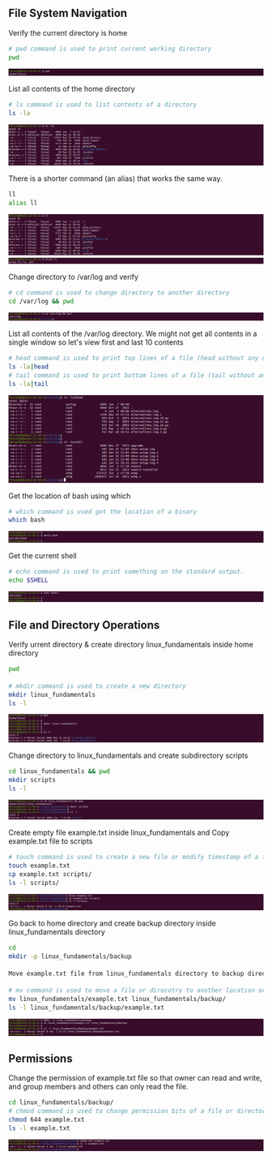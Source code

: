 ## File System Navigation

Verify the current directory is home

```bash
# pwd command is used to print current working directory
pwd
```
![img1](assignment02_images/A2S1.png)

List all contents of the home directory

```bash
# ls command is used to list contents of a directory
ls -la
```
![img1](assignment02_images/A2S2.png)

There is a shorter command (an alias) that works the same way. 

```bash
ll
alias ll
```
![img1](assignment02_images/A2S3.png)
![img1](assignment02_images/A2S5.png)

Change directory to /var/log and verify

```bash
# cd command is used to change directory to another directory
cd /var/log && pwd
```
![img1](assignment02_images/A2S6.png)

List all contents of the /var/log directory.
We might not get all contents in a single window so let's view first and last 10 contents

```bash
# head command is used to print top lines of a file (head without any options prints first 10 lines)
ls -la|head
# tail command is used to print bottom lines of a file (tail without any options prints last 10 lines)
ls -la|tail
```
![img1](assignment02_images/A2S7.png)

Get the location of bash using which

```bash
# which command is used get the location of a binary
which bash
```
![img1](assignment02_images/A2S8.png)

Get the current shell

```bash
# echo command is used to print something on the standard output.
echo $SHELL
```
![img1](assignment02_images/A2S9.png)

## File and Directory Operations

Verify urrent directory & create directory linux_fundamentals inside home directory

```bash
pwd

# mkdir command is used to create a new directory
mkdir linux_fundamentals
ls -l
```
![img1](assignment02_images/A2S10.png)

Change directory to linux_fundamentals and create subdirectory scripts

```bash
cd linux_fundamentals && pwd
mkdir scripts
ls -l
```
![img1](assignment02_images/A2S11.png)

Create empty file example.txt inside linux_fundamentals and Copy example.txt file to scripts 

```bash
# touch command is used to create a new file or modify timestamp of a file
touch example.txt
cp example.txt scripts/
ls -l scripts/
```
![img1](assignment02_images/A2S14.png)

Go back to home directory and create backup directory inside linux_fundamentals directory

```bash
cd
mkdir -p linux_fundamentals/backup

Move example.txt file from linux_fundamentals directory to backup direcotry

# mv command is used to move a file or direcotry to another location or to rename a file or directory
mv linux_fundamentals/example.txt linux_fundamentals/backup/
ls -l linux_fundamentals/backup/example.txt 
```
![img1](assignment02_images/A2S12.png)

## Permissions
Change the permission of example.txt file so that owner can read and write, and group members and others can only read the file.

```bash
cd linux_fundamentals/backup/
# chmod command is used to change permission bits of a file or directory
chmod 644 example.txt
ls -l example.txt 
```
![img1](assignment02_images/A2S13.png)
